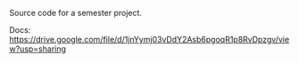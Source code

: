 Source code for a semester project.

Docs:
https://drive.google.com/file/d/1jnYymj03vDdY2Asb6pgoqR1p8RvDpzgv/view?usp=sharing
